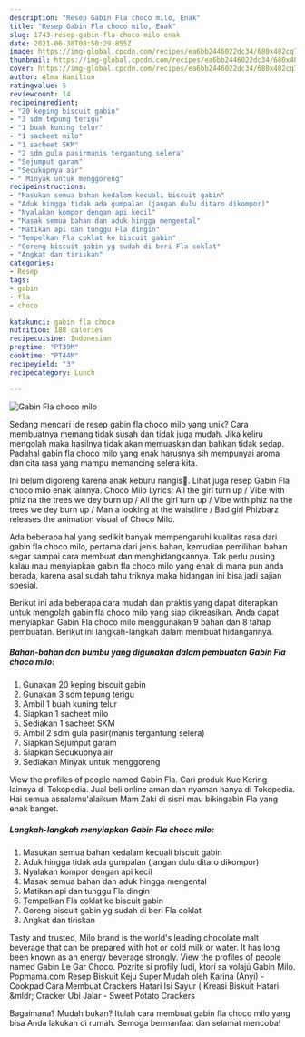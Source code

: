 ```yaml
---
description: "Resep Gabin Fla choco milo, Enak"
title: "Resep Gabin Fla choco milo, Enak"
slug: 1743-resep-gabin-fla-choco-milo-enak
date: 2021-06-30T08:50:29.855Z
image: https://img-global.cpcdn.com/recipes/ea6bb2446022dc34/680x482cq70/gabin-fla-choco-milo-foto-resep-utama.jpg
thumbnail: https://img-global.cpcdn.com/recipes/ea6bb2446022dc34/680x482cq70/gabin-fla-choco-milo-foto-resep-utama.jpg
cover: https://img-global.cpcdn.com/recipes/ea6bb2446022dc34/680x482cq70/gabin-fla-choco-milo-foto-resep-utama.jpg
author: Alma Hamilton
ratingvalue: 5
reviewcount: 14
recipeingredient:
- "20 keping biscuit gabin"
- "3 sdm tepung terigu"
- "1 buah kuning telur"
- "1 sacheet milo"
- "1 sacheet SKM"
- "2 sdm gula pasirmanis tergantung selera"
- "Sejumput garam"
- "Secukupnya air"
- " Minyak untuk menggoreng"
recipeinstructions:
- "Masukan semua bahan kedalam kecuali biscuit gabin"
- "Aduk hingga tidak ada gumpalan (jangan dulu ditaro dikompor)"
- "Nyalakan kompor dengan api kecil"
- "Masak semua bahan dan aduk hingga mengental"
- "Matikan api dan tunggu Fla dingin"
- "Tempelkan Fla coklat ke biscuit gabin"
- "Goreng biscuit gabin yg sudah di beri Fla coklat"
- "Angkat dan tiriskan"
categories:
- Resep
tags:
- gabin
- fla
- choco

katakunci: gabin fla choco 
nutrition: 188 calories
recipecuisine: Indonesian
preptime: "PT39M"
cooktime: "PT44M"
recipeyield: "3"
recipecategory: Lunch

---
```



![Gabin Fla choco milo](https://img-global.cpcdn.com/recipes/ea6bb2446022dc34/680x482cq70/gabin-fla-choco-milo-foto-resep-utama.jpg)

Sedang mencari ide resep gabin fla choco milo yang unik? Cara membuatnya memang tidak susah dan tidak juga mudah. Jika keliru mengolah maka hasilnya tidak akan memuaskan dan bahkan tidak sedap. Padahal gabin fla choco milo yang enak harusnya sih mempunyai aroma dan cita rasa yang mampu memancing selera kita.

Ini belum digoreng karena anak keburu nangis🤭. Lihat juga resep Gabin Fla choco milo enak lainnya. Choco Milo Lyrics: All the girl turn up / Vibe with phiz na the trees we dey burn up / All the girl turn up / Vibe with phiz na the trees we dey burn up / Man a looking at the waistline / Bad girl Phizbarz releases the animation visual of Choco Milo.

Ada beberapa hal yang sedikit banyak mempengaruhi kualitas rasa dari gabin fla choco milo, pertama dari jenis bahan, kemudian pemilihan bahan segar sampai cara membuat dan menghidangkannya. Tak perlu pusing kalau mau menyiapkan gabin fla choco milo yang enak di mana pun anda berada, karena asal sudah tahu triknya maka hidangan ini bisa jadi sajian spesial.


Berikut ini ada beberapa cara mudah dan praktis yang dapat diterapkan untuk mengolah gabin fla choco milo yang siap dikreasikan. Anda dapat menyiapkan Gabin Fla choco milo menggunakan 9 bahan dan 8 tahap pembuatan. Berikut ini langkah-langkah dalam membuat hidangannya.

<!--inarticleads1-->

##### Bahan-bahan dan bumbu yang digunakan dalam pembuatan Gabin Fla choco milo:

1. Gunakan 20 keping biscuit gabin
1. Gunakan 3 sdm tepung terigu
1. Ambil 1 buah kuning telur
1. Siapkan 1 sacheet milo
1. Sediakan 1 sacheet SKM
1. Ambil 2 sdm gula pasir(manis tergantung selera)
1. Siapkan Sejumput garam
1. Siapkan Secukupnya air
1. Sediakan  Minyak untuk menggoreng


View the profiles of people named Gabin Fla. Cari produk Kue Kering lainnya di Tokopedia. Jual beli online aman dan nyaman hanya di Tokopedia. Hai semua assalamu&#39;alaikum Mam Zaki di sisni mau bikingabin Fla yang enak banget. 

<!--inarticleads2-->

##### Langkah-langkah menyiapkan Gabin Fla choco milo:

1. Masukan semua bahan kedalam kecuali biscuit gabin
1. Aduk hingga tidak ada gumpalan (jangan dulu ditaro dikompor)
1. Nyalakan kompor dengan api kecil
1. Masak semua bahan dan aduk hingga mengental
1. Matikan api dan tunggu Fla dingin
1. Tempelkan Fla coklat ke biscuit gabin
1. Goreng biscuit gabin yg sudah di beri Fla coklat
1. Angkat dan tiriskan


Tasty and trusted, Milo brand is the world&#39;s leading chocolate malt beverage that can be prepared with hot or cold milk or water. It has long been known as an energy beverage strongly. View the profiles of people named Gabin Le Gar Choco. Pozrite si profily ľudí, ktorí sa volajú Gabin Milo. Popmama.com Resep Biskuit Keju Super Mudah oleh Karina (Anyi) - Cookpad Cara Membuat Crackers Hatari Isi Sayur ( Kreasi Biskuit Hatari &amp;mldr; Cracker Ubi Jalar - Sweet Potato Crackers 

Bagaimana? Mudah bukan? Itulah cara membuat gabin fla choco milo yang bisa Anda lakukan di rumah. Semoga bermanfaat dan selamat mencoba!

